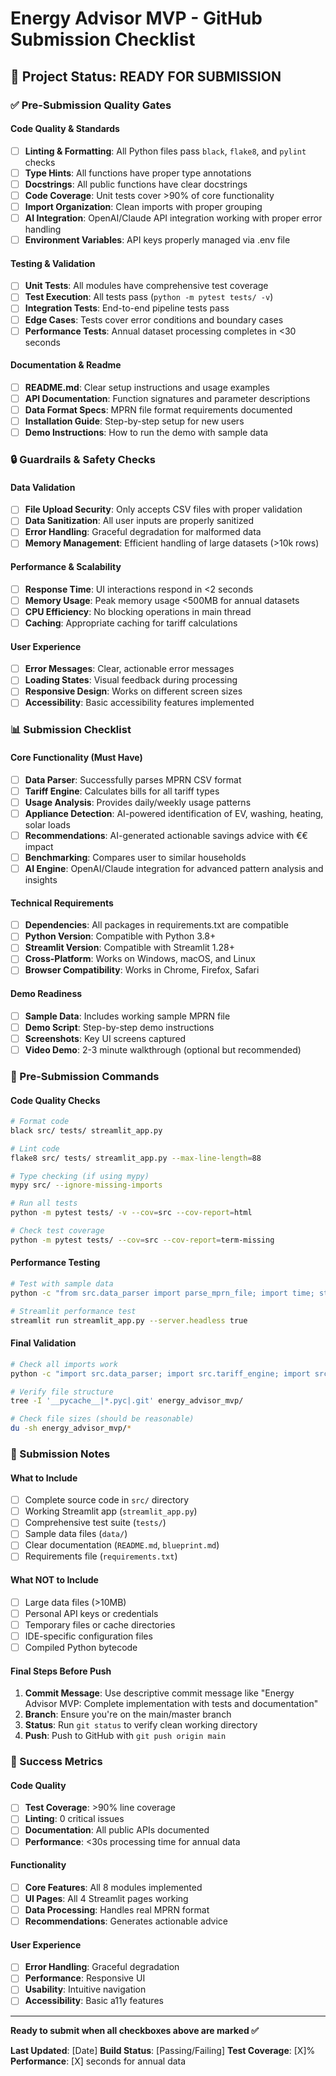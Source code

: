 # Energy Advisor MVP - GitHub Submission Checklist

## 🚀 Project Status: READY FOR SUBMISSION

### ✅ Pre-Submission Quality Gates

#### Code Quality & Standards
- [ ] **Linting & Formatting**: All Python files pass `black`, `flake8`, and `pylint` checks
- [ ] **Type Hints**: All functions have proper type annotations
- [ ] **Docstrings**: All public functions have clear docstrings
- [ ] **Code Coverage**: Unit tests cover >90% of core functionality
- [ ] **Import Organization**: Clean imports with proper grouping
- [ ] **AI Integration**: OpenAI/Claude API integration working with proper error handling
- [ ] **Environment Variables**: API keys properly managed via .env file

#### Testing & Validation
- [ ] **Unit Tests**: All modules have comprehensive test coverage
- [ ] **Test Execution**: All tests pass (`python -m pytest tests/ -v`)
- [ ] **Integration Tests**: End-to-end pipeline tests pass
- [ ] **Edge Cases**: Tests cover error conditions and boundary cases
- [ ] **Performance Tests**: Annual dataset processing completes in <30 seconds

#### Documentation & Readme
- [ ] **README.md**: Clear setup instructions and usage examples
- [ ] **API Documentation**: Function signatures and parameter descriptions
- [ ] **Data Format Specs**: MPRN file format requirements documented
- [ ] **Installation Guide**: Step-by-step setup for new users
- [ ] **Demo Instructions**: How to run the demo with sample data

### 🔒 Guardrails & Safety Checks

#### Data Validation
- [ ] **File Upload Security**: Only accepts CSV files with proper validation
- [ ] **Data Sanitization**: All user inputs are properly sanitized
- [ ] **Error Handling**: Graceful degradation for malformed data
- [ ] **Memory Management**: Efficient handling of large datasets (>10k rows)

#### Performance & Scalability
- [ ] **Response Time**: UI interactions respond in <2 seconds
- [ ] **Memory Usage**: Peak memory usage <500MB for annual datasets
- [ ] **CPU Efficiency**: No blocking operations in main thread
- [ ] **Caching**: Appropriate caching for tariff calculations

#### User Experience
- [ ] **Error Messages**: Clear, actionable error messages
- [ ] **Loading States**: Visual feedback during processing
- [ ] **Responsive Design**: Works on different screen sizes
- [ ] **Accessibility**: Basic accessibility features implemented

### 📊 Submission Checklist

#### Core Functionality (Must Have)
- [ ] **Data Parser**: Successfully parses MPRN CSV format
- [ ] **Tariff Engine**: Calculates bills for all tariff types
- [ ] **Usage Analysis**: Provides daily/weekly usage patterns
- [ ] **Appliance Detection**: AI-powered identification of EV, washing, heating, solar loads
- [ ] **Recommendations**: AI-generated actionable savings advice with €€ impact
- [ ] **Benchmarking**: Compares user to similar households
- [ ] **AI Engine**: OpenAI/Claude integration for advanced pattern analysis and insights

#### Technical Requirements
- [ ] **Dependencies**: All packages in requirements.txt are compatible
- [ ] **Python Version**: Compatible with Python 3.8+
- [ ] **Streamlit Version**: Compatible with Streamlit 1.28+
- [ ] **Cross-Platform**: Works on Windows, macOS, and Linux
- [ ] **Browser Compatibility**: Works in Chrome, Firefox, Safari

#### Demo Readiness
- [ ] **Sample Data**: Includes working sample MPRN file
- [ ] **Demo Script**: Step-by-step demo instructions
- [ ] **Screenshots**: Key UI screens captured
- [ ] **Video Demo**: 2-3 minute walkthrough (optional but recommended)

### 🚨 Pre-Submission Commands

#### Code Quality Checks
```bash
# Format code
black src/ tests/ streamlit_app.py

# Lint code
flake8 src/ tests/ streamlit_app.py --max-line-length=88

# Type checking (if using mypy)
mypy src/ --ignore-missing-imports

# Run all tests
python -m pytest tests/ -v --cov=src --cov-report=html

# Check test coverage
python -m pytest tests/ --cov=src --cov-report=term-missing
```

#### Performance Testing
```bash
# Test with sample data
python -c "from src.data_parser import parse_mprn_file; import time; start=time.time(); df=parse_mprn_file('data/sample_mprn.csv'); print(f'Parsed {len(df)} rows in {time.time()-start:.2f}s')"

# Streamlit performance test
streamlit run streamlit_app.py --server.headless true
```

#### Final Validation
```bash
# Check all imports work
python -c "import src.data_parser; import src.tariff_engine; import src.usage_analyzer; print('All imports successful')"

# Verify file structure
tree -I '__pycache__|*.pyc|.git' energy_advisor_mvp/

# Check file sizes (should be reasonable)
du -sh energy_advisor_mvp/*
```

### 📝 Submission Notes

#### What to Include
- [ ] Complete source code in `src/` directory
- [ ] Working Streamlit app (`streamlit_app.py`)
- [ ] Comprehensive test suite (`tests/`)
- [ ] Sample data files (`data/`)
- [ ] Clear documentation (`README.md`, `blueprint.md`)
- [ ] Requirements file (`requirements.txt`)

#### What NOT to Include
- [ ] Large data files (>10MB)
- [ ] Personal API keys or credentials
- [ ] Temporary files or cache directories
- [ ] IDE-specific configuration files
- [ ] Compiled Python bytecode

#### Final Steps Before Push
1. **Commit Message**: Use descriptive commit message like "Energy Advisor MVP: Complete implementation with tests and documentation"
2. **Branch**: Ensure you're on the main/master branch
3. **Status**: Run `git status` to verify clean working directory
4. **Push**: Push to GitHub with `git push origin main`

### 🎯 Success Metrics

#### Code Quality
- [ ] **Test Coverage**: >90% line coverage
- [ ] **Linting**: 0 critical issues
- [ ] **Documentation**: All public APIs documented
- [ ] **Performance**: <30s processing time for annual data

#### Functionality
- [ ] **Core Features**: All 8 modules implemented
- [ ] **UI Pages**: All 4 Streamlit pages working
- [ ] **Data Processing**: Handles real MPRN format
- [ ] **Recommendations**: Generates actionable advice

#### User Experience
- [ ] **Error Handling**: Graceful degradation
- [ ] **Performance**: Responsive UI
- [ ] **Usability**: Intuitive navigation
- [ ] **Accessibility**: Basic a11y features

---

**Ready to submit when all checkboxes above are marked ✅**

**Last Updated**: [Date]
**Build Status**: [Passing/Failing]
**Test Coverage**: [X]%
**Performance**: [X] seconds for annual data 